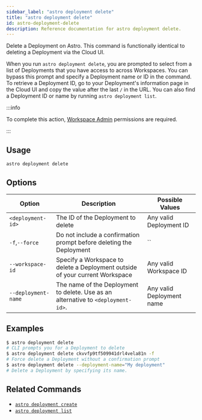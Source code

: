 ```yaml
---
sidebar_label: "astro deployment delete"
title: "astro deployment delete"
id: astro-deployment-delete
description: Reference documentation for astro deployment delete.
---
```


Delete a Deployment on Astro. This command is functionally identical to deleting a Deployment via the Cloud UI.

When you run `astro deployment delete`, you are prompted to select from a list of Deployments that you have access to across Workspaces. You can bypass this prompt and specify a Deployment name or ID in the command. To retrieve a Deployment ID, go to your Deployment's information page in the Cloud UI and copy the value after the last `/` in the URL. You can also find a Deployment ID or name by running `astro deployment list`.

:::info

To complete this action, [Workspace Admin](user-permissions.md#workspace-roles) permissions are required.

:::

## Usage

```sh
astro deployment delete
```

## Options

| Option            | Description                                                         | Possible Values         |
| ----------------- | ------------------------------------------------------------------- | ----------------------- |
| `<deployment-id>` | The ID of the Deployment to delete         | Any valid Deployment ID |
| `-f`,`--force`    | Do not include a confirmation prompt before deleting the Deployment | ``                      |
| `--workspace-id` | Specify a Workspace to delete a Deployment outside of your current Workspace | Any valid Workspace ID                                            |
| `--deployment-name` | The name of the Deployment to delete. Use as an alternative to `<deployment-id>`. | Any valid Deployment name                                            |

## Examples

```sh
$ astro deployment delete
# CLI prompts you for a Deployment to delete
$ astro deployment delete ckvvfp9tf509941drl4vela81n -f
# Force delete a Deployment without a confirmation prompt
$ astro deployment delete --deployment-name="My deployment"
# Delete a Deployment by specifying its name.
```

## Related Commands

- [`astro deployment create`](cli/astro-deployment-create.md)
- [`astro deployment list`](cli/astro-deployment-list.md)
